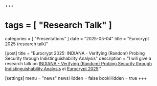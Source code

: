 +++
# tags        = [ "Research Talk" ]
categories  = [ "Presentations" ]
date        = "2025-05-04"
title       = "Eurocrypt 2025 (research talk)"

[post]
title       = "Eurocrypt 2025: INDIANA - Verifying (Random) Probing Security through Indistinguishability Analysis"
description = "I will give a research talk on [INDIANA - Verifying (Random) Probing Security through Indistinguishability Analysis](slides/2025-05-05_eurocrypt.pdf) at [Eurocrypt 2025](https://eurocrypt.iacr.org/2025/)."

[settings]
menu        = "news"
newsHidden  = false
bookHidden  = true
+++